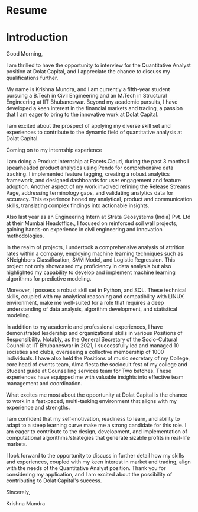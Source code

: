 # Resume
# Introduction

Good Morning,

I am thrilled to have the opportunity to interview for the Quantitative Analyst position at Dolat Capital, and I appreciate the chance to discuss my qualifications further.

My name is Krishna Mundra, and I am currently a fifth-year student pursuing a B.Tech in Civil Engineering and an M.Tech in Structural Engineering at IIT Bhubaneswar. Beyond my academic pursuits, I have developed a keen interest in the financial markets and trading, a passion that I am eager to bring to the innovative work at Dolat Capital.

I am excited about the prospect of applying my diverse skill set and experiences to contribute to the dynamic field of quantitative analysis at Dolat Capital.

Coming on to my internship experience

I am doing a Product Internship at Facets.Cloud, during the past 3 months I spearheaded product analytics using Pendo for comprehensive data tracking. I implemented feature tagging, creating a robust analytics framework, and designed dashboards for user engagement and feature adoption. Another aspect of my work involved refining the Release Streams Page, addressing terminology gaps, and validating analytics data for accuracy. This experience honed my analytical, product and communication skills, translating complex findings into actionable insights.

Also last year as an Engineering Intern at Strata Geosystems (India) Pvt. Ltd at their Mumbai Headoffice., I focused on reinforced soil wall projects, gaining hands-on experience in civil engineering and innovation methodologies.

In the realm of projects, I undertook a comprehensive analysis of attrition rates within a company, employing machine learning techniques such as KNeighbors Classification, SVM Model, and Logistic Regression. This project not only showcased my proficiency in data analysis but also highlighted my capability to develop and implement machine learning algorithms for predictive modeling.

Moreover, I possess a robust skill set in Python, and SQL. These technical skills, coupled with my analytical reasoning and compatibility with LINUX environment, make me well-suited for a role that requires a deep understanding of data analysis, algorithm development, and statistical modeling.

In addition to my academic and professional experiences, I have demonstrated leadership and organizational skills in various Positions of Responsibility. Notably, as the General Secretary of the Socio-Cultural Council at IIT Bhubaneswar in 2021, I successfully led and managed 10 societies and clubs, overseeing a collective membership of 1000 individuals. I have also held the Positions of music secretary of my College, core head of events team, Alma fiesta the sociocult fest of my college and Student guide at Counselling services team for Two batches. These experiences have equipped me with valuable insights into effective team management and coordination. 

What excites me most about the opportunity at Dolat Capital is the chance to work in a fast-paced, multi-tasking environment that aligns with my experience and strengths. 

I am confident that my self-motivation, readiness to learn, and ability to adapt to a steep learning curve make me a strong candidate for this role. I am eager to contribute to the design, development, and implementation of computational algorithms/strategies that generate sizable profits in real-life markets.

I look forward to the opportunity to discuss in further detail how my skills and experiences, coupled with my keen interest in market and trading, align with the needs of the Quantitative Analyst position. Thank you for considering my application, and I am excited about the possibility of contributing to Dolat Capital's success.

Sincerely,

Krishna Mundra

